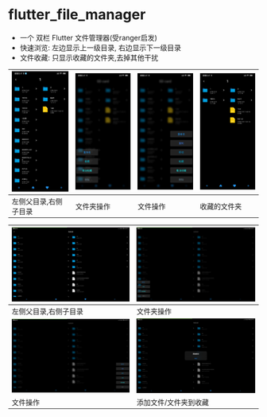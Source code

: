 # flutter_file_manager

- 一个 双栏 Flutter 文件管理器(受ranger启发)
- 快速浏览: 左边显示上一级目录, 右边显示下一级目录
- 文件收藏: 只显示收藏的文件夹,去掉其他干扰

| ![](README/Screenshot_2020-03-31-18-41-00-893_com.lancer.neo.jpg) | ![](README/Screenshot_2020-03-31-18-41-55-506_com.lancer.neo.jpg) | ![](README/Screenshot_2020-03-31-18-41-51-410_com.lancer.neo.jpg) | ![](README/Screenshot_2020-03-31-18-41-42-390_com.lancer.neo.jpg) |
| ------------------------------------------------------------ | ------------------------------------------------------------ | ------------------------------------------------------------ | ------------------------------------------------------------ |
| 左侧父目录,右侧子目录                                        | 文件夹操作                                                   | 文件操作                                                     | 收藏的文件夹                                                 |





| ![](README/Screenshot_2020-03-31-18-40-04-980_com.lancer.neo.jpg) | ![](README/Screenshot_2020-03-31-18-40-11-443_com.lancer.neo.jpg) |
| ------------------------------------------------------------ | ------------------------------------------------------------ |
| 左侧父目录,右侧子目录                                        | 文件夹操作                                                   |
| ![](README/Screenshot_2020-03-31-18-40-19-872_com.lancer.neo.jpg) | ![](README/Screenshot_2020-03-31-18-40-33-220_com.lancer.neo.jpg) |
| 文件操作                                                     | 添加文件/文件夹到收藏                                        |

